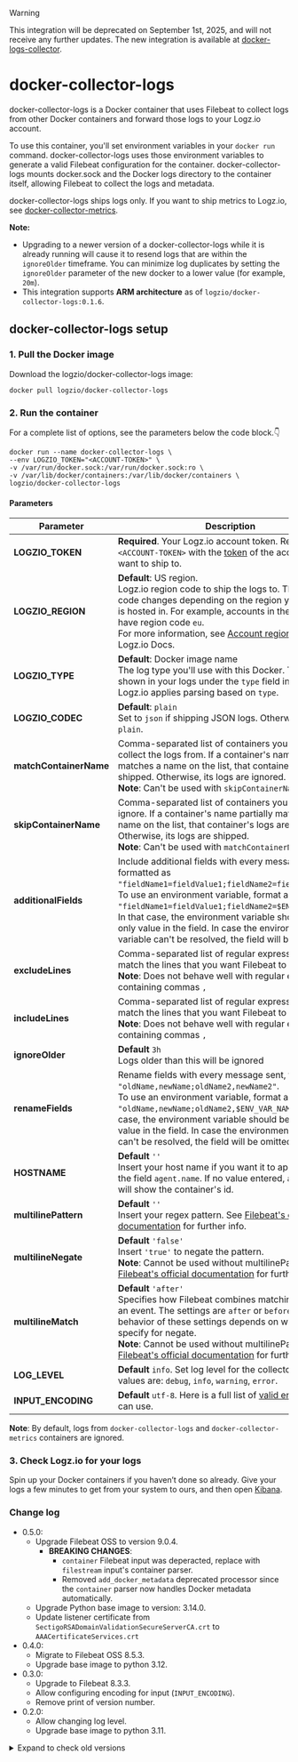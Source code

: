 > [!WARNING]
> This integration will be deprecated on September 1st, 2025, and will not receive any further updates. 
> The new integration is available at [docker-logs-collector](https://github.com/logzio/docker-logs-collector).

# docker-collector-logs

docker-collector-logs is a Docker container that uses Filebeat to collect logs from other Docker containers and forward those logs to your Logz.io account.

To use this container, you'll set environment variables in your `docker run` command.
docker-collector-logs uses those environment variables to generate a valid Filebeat configuration for the container.
docker-collector-logs mounts docker.sock and the Docker logs directory to the container itself, allowing Filebeat to collect the logs and metadata.

docker-collector-logs ships logs only.
If you want to ship metrics to Logz.io, see [docker-collector-metrics](https://github.com/logzio/docker-collector-metrics).

**Note:**
- Upgrading to a newer version of a docker-collector-logs while it is already running will cause it to resend logs that are within the `ignoreOlder` timeframe. You can minimize log duplicates by setting the `ignoreOlder` parameter of the new docker to a lower value (for example, `20m`).
- This integration supports **ARM architecture** as of `logzio/docker-collector-logs:0.1.6`.



## docker-collector-logs setup

### 1. Pull the Docker image

Download the logzio/docker-collector-logs image:

```shell
docker pull logzio/docker-collector-logs
```

### 2. Run the container

For a complete list of options, see the parameters below the code block.👇

```shell
docker run --name docker-collector-logs \
--env LOGZIO_TOKEN="<ACCOUNT-TOKEN>" \
-v /var/run/docker.sock:/var/run/docker.sock:ro \
-v /var/lib/docker/containers:/var/lib/docker/containers \
logzio/docker-collector-logs
```

#### Parameters

| Parameter              | Description                                                                                                                                                                                                                                                                                                                                                                                                       |
|------------------------|-------------------------------------------------------------------------------------------------------------------------------------------------------------------------------------------------------------------------------------------------------------------------------------------------------------------------------------------------------------------------------------------------------------------|
| **LOGZIO_TOKEN**       | **Required**. Your Logz.io account token. Replace `<ACCOUNT-TOKEN>` with the [token](https://app.logz.io/#/dashboard/settings/general) of the account you want to ship to.                                                                                                                                                                                                                                        |
| **LOGZIO_REGION**      | **Default**: US region.<br> Logz.io region code to ship the logs to. This region code changes depending on the region your account is hosted in. For example, accounts in the EU region have region code `eu`.<br /> For more information, see [Account region](https://docs.logz.io/user-guide/accounts/account-region.html) on the Logz.io Docs.                                                                |
| **LOGZIO_TYPE**        | **Default**: Docker image name <br> The log type you'll use with this Docker. This is shown in your logs under the `type` field in Kibana. <br> Logz.io applies parsing based on `type`.                                                                                                                                                                                                                          |
| **LOGZIO_CODEC**       | **Default**: `plain`<br> Set to `json` if shipping JSON logs. Otherwise, set to `plain`.                                                                                                                                                                                                                                                                                                                          |
| **matchContainerName** | Comma-separated list of containers you want to collect the logs from. If a container's name partially matches a name on the list, that container's logs are shipped. Otherwise, its logs are ignored. <br /> **Note**: Can't be used with `skipContainerName`                                                                                                                                                     |
| **skipContainerName**  | Comma-separated list of containers you want to ignore. If a container's name partially matches a name on the list, that container's logs are ignored. Otherwise, its logs are shipped. <br /> **Note**: Can't be used with `matchContainerName`                                                                                                                                                                   |
| **additionalFields**   | Include additional fields with every message sent, formatted as `"fieldName1=fieldValue1;fieldName2=fieldValue2"`. <br /> To use an environment variable, format as `"fieldName1=fieldValue1;fieldName2=$ENV_VAR_NAME"`. In that case, the environment variable should be the only value in the field. In case the environment variable can't be resolved, the field will be omitted.                             |
| **excludeLines**       | Comma-separated list of regular expressions to match the lines that you want Filebeat to exclude. <br /> **Note**: Does not behave well with regular expressions containing commas `,`                                                                                                                                                                                                                            |
| **includeLines**       | Comma-separated list of regular expressions to match the lines that you want Filebeat to include. <br /> **Note**: Does not behave well with regular expressions containing commas `,`                                                                                                                                                                                                                            |
| **ignoreOlder**        | **Default** `3h` <br> Logs older than this will be ignored                                                                                                                                                                                                                                                                                                                                                        |
| **renameFields**       | Rename fields with every message sent, formatted as `"oldName,newName;oldName2,newName2"`. <br /> To use an environment variable, format as `"oldName,newName;oldName2,$ENV_VAR_NAME"`. In that case, the environment variable should be the only value in the field. In case the environment variable can't be resolved, the field will be omitted.                                                              |
| **HOSTNAME**           | **Default** `''` <br> Insert your host name if you want it to appear under the field `agent.name`. If no value entered,  `agent.name` will show the container's id.                                                                                                                                                                                                                                               |
| **multilinePattern**   | **Default** `''` <br> Insert your regex pattern. See [Filebeat's official documentation](https://www.elastic.co/guide/en/beats/filebeat/7.12/multiline-examples.html#multiline) for further info.                                                                                                                                                                                                                 |
| **multilineNegate**    | **Default** `'false'` <br> Insert `'true'` to negate the pattern. <br /> **Note**: Cannot be used without multilinePattern. See [Filebeat's official documentation](https://www.elastic.co/guide/en/beats/filebeat/7.12/multiline-examples.html#multiline) for further info.                                                                                                                                      |
| **multilineMatch**     | **Default** `'after'` <br>  Specifies how Filebeat combines matching lines into an event. The settings are `after` or `before`. The behavior of these settings depends on what you specify for negate. <br /> **Note**: Cannot be used without multilinePattern. See [Filebeat's official documentation](https://www.elastic.co/guide/en/beats/filebeat/7.12/multiline-examples.html#multiline) for further info. |
| **LOG_LEVEL**          | **Default** `info`. Set log level for the collector. Allowed values are: `debug`, `info`, `warning`, `error`.                                                                                                                                                                                                                                                                                                     |
| **INPUT_ENCODING**     | **Default** `utf-8`. Here is a full list of [valid encodings](https://www.elastic.co/guide/en/beats/filebeat/current/filebeat-input-container.html#_encoding) you can use.                                                                                                                                                                                                                                        |


**Note**: By default, logs from `docker-collector-logs` and `docker-collector-metrics` containers are ignored.

### 3. Check Logz.io for your logs

Spin up your Docker containers if you haven’t done so already. Give your logs a few minutes to get from your system to ours, and then open [Kibana](https://app.logz.io/#/dashboard/kibana).

### Change log
- 0.5.0:
  - Upgrade Filebeat OSS to version 9.0.4.
    - **BREAKING CHANGES**:
      - `container` Filebeat input was deperacted, replace with `filestream` input's container parser.
      - Removed `add_docker_metadata` deprecated processor since the `container` parser now handles Docker metadata automatically.
  - Upgrade Python base image to version: 3.14.0.
  - Update listener certificate from `SectigoRSADomainValidationSecureServerCA.crt` to `AAACertificateServices.crt`
- 0.4.0:
  - Migrate to Filebeat OSS 8.5.3.
  - Upgrade base image to python 3.12.
- 0.3.0:
  - Upgrade to Filebeat 8.3.3.
  - Allow configuring encoding for input (`INPUT_ENCODING`).
  - Remove print of version number.
- 0.2.0:
  - Allow changing log level.
  - Upgrade base image to python 3.11.


<details>
  <summary markdown="span"> Expand to check old versions </summary>

- 0.1.6:
    Support ARM architecture.
- 0.1.5:
    Added rename processors.
- 0.1.4:
    - **BREAKING CHANGES**:
        - Upgrade to Filebeat 7.12.1.
    - Added multiline variables for support of multiline patterns.
- 0.1.3: Processors were moved to root level of the yml to allow rename of filebeat metadata fields.
- 0.1.2: Add rename processor ("renameFields") to specify a list of fields to rename.
- 0.1.1: Fixed script to match Filebeat 7.9 changes.
- 0.1.0:
    - **BREAKING CHANGES**:
        - Upgrade to Filebeat 7.9.0.
        - Deprecated `LOGZIO_URL`. Use `LOGZIO_REGION` instead.
    - Update default_filebeat.yml configuration to match newer Filebeat version.
    - Support adding hostname.
- 0.0.6: Updated new public SSL certificate in Docker image & Filebeat configuration.
- 0.0.4: Added options to include or exclude lines
- 0.0.3: Support additional fields
- 0.0.2: Add an option to configure logzio_codec and logzio_type

</details>

